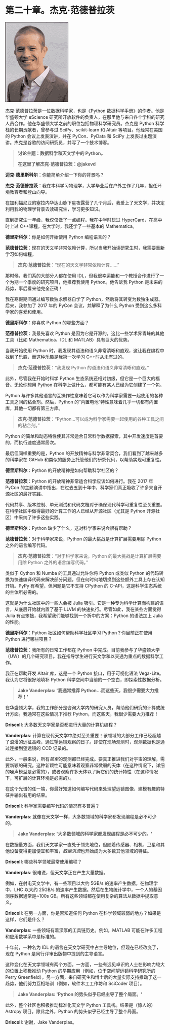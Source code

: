 # 第二十章。杰克·范德普拉茨

![杰克·范德普拉茨](img/B08180_04_01.jpg)

杰克·范德普拉茨是一位数据科学家，也是《Python 数据科学手册》的作者。他是华盛顿大学 eScience 研究所开放软件的负责人，在那里他与来自各个学科的研究人员合作。他在华盛顿大学之前的职位包括物理科学研究员。杰克是 Python 科学栈的长期贡献者，曾参与过 SciPy、scikit-learn 和 Altair 等项目。他经常在美国的 Python 会议上发表演讲，并在 PyCon、PyData 和 SciPy 上发表过主题演讲。杰克是谷歌的访问研究员，并写了一个技术博客。

> **讨论主题：数据科学和天文学中的 Python。**
> 
> **在这里了解杰克·范德普拉茨：@jakevd**

**迈克·德里斯科尔**：你能简单介绍一下你的背景吗？

**杰克·范德普拉茨**：我在本科学习物理学，大学毕业后在户外工作了几年，担任环境教育者和登山向导。

在加利福尼亚的塞拉内华达山脉下星夜露营了几个月后，我爱上了天文学，并决定利用我的物理学背景去读研究生，学习更多知识。

直到研究生一年级，我仅仅做了一点编程。我在中学时玩过 HyperCard，在高中时上过 C++课程。在大学时，我还学了一些基本的 Mathematica。

**德里斯科尔**：你是如何开始使用 Python 编程语言的？

**范德普拉茨**：现在的天文学非常依赖计算，所以当我开始读研究生时，我需要重新学习如何编程。

> **杰克·范德普拉茨**：“现在的天文学非常依赖计算……”

那时候，我们系的大部分人都在使用 IDL，但我很幸运能和一个教授合作进行了一个为期一个季度的研究项目，他推荐我使用 Python。他告诉我 Python 是未来的趋势，事后看来他完全正确！

我在寒假期间通过编写数独求解器自学了 Python，然后将其转变为数独生成器。后来，我参加了 2017 年的 PyCon 会议，并解释了为什么 Python 受到这么多科学家的喜爱和使用。

**德里斯科尔**：你喜欢 Python 的哪些方面？

**范德普拉茨**：我最先喜欢 Python 是因为它是开源的，这比一些学术界青睐的其他工具（比如 Mathematica、IDL 和 MATLAB）具有巨大的优势。

当我开始使用 Python 时，我发现其语法和语义非常清晰和直观，这让我在编程中找到了乐趣，而这种乐趣是我第一次学习 C++时从未有过的。

> **杰克·范德普拉茨**：“我发现 Python 的语法和语义非常清晰和直观。”

此外，尽管我在开始时科学 Python 生态系统还相对初级，但它是一个巨大的福音。无论你想用 Python 在科学上做什么，都可能有某人已经为它创建了一个包。

Python 与许多其他语言的互操作性意味着它可以作为科学家需要一起使用的各种工具之间的粘合剂。然后，Python 的“内置电池”特性意味着几乎一切都有内置库，其他一切都有第三方库。

> **杰克·范德普拉茨**：“Python…可以成为科学家需要一起使用的各种工具之间的粘合剂。”

Python 的简单和动态特性使其非常适合日常科学数据探索，其中开发速度是首要的，而执行速度通常居次。

最后但同样重要的是，Python 的开放精神与科学非常契合，我们看到了越来越多的科学家在 GitHub 和类似的服务上托管他们的研究代码，以帮助实现可重复性。

**德里斯科尔**：Python 的开放精神是如何帮助科学社区的？

**范德普拉茨**：Python 的开放精神非常适合科学应该如何进行。我在 2017 年 PyCon 的主题演讲中指出，在过去五到十年中，科学家们真正吸收了许多来自开源社区的最好实践。

代码共享、版本控制、单元测试和代码文档对于确保现代科学可重复性至关重要。在科学社区中做得最好的计算工作的人已经从开源社区（尤其是 Python 开源社区）中采纳了许多这些实践。

**德里斯科尔**：Python 缺少了什么，这对科学家来说会很有帮助？

**范德普拉茨**：对于科学家来说，Python 的最大挑战是计算扩展需要用除 Python 之外的语言编写代码。

> **杰克·范德普拉茨**：“对于科学家来说，Python 的最大挑战是计算扩展需要用除 Python 之外的语言编写代码。”

类似于 Cython 和 Numba 的工具通过允许你将 Python 或类似 Python 的代码转换为快速编译代码来解决部分问题，但在何时何地切换到这些额外工具上存在认知开销。PyPy 有希望，但问题是它不支持 CPython 的 C-API，这是科学生态系统的主体所必需的。

这就是为什么社区中的一些人会被 Julia 吸引。它是一种专为科学计算而构建的语言，从底层开始就内置了基于 LLVM 的快速执行。尽管如此，我在某些方面觉得 Julia 有点笨拙，我希望我们能够找到一个折中的方案：Python 的语法加上 Julia 的性能。

**德里斯科尔**：Python 社区如何帮助科学社区学习 Python？你目前正在使用 Python 进行哪些项目？

**范德普拉茨**：我所有的日常工作都在 Python 中完成。目前我参与了华盛顿大学（UW）的几个研究项目。我在指导学生进行天文学和以交通为重点的数据科学工作。

我正在帮助开发 Altair 库，这是一个 Python 接口，用于可视化语法 Vega-Lite。我认为它将很好地填补 Python 科学空间中当前的一个空白，即探索性数据分析。

> **Jake Vanderplas: '我通常推荐 Python...而这些天，我很少需要大力推荐！'**

在华盛顿大学，我的工作部分是咨询大学内的研究人员，帮助他们研究的计算或统计方面。我通常在这些情况下推荐 Python，而这些天，我很少需要大力推荐！

**Driscoll**: 大多数天文学家是否都进行大量的计算机编程？

**Vanderplas**: 计算在现代天文学中绝对至关重要！该领域的大部分工作已经超越了浪漫的远征高峰，通过望远镜观察的日子。即使在现场观测时，观测数据也是通过连接到望远镜的 CCD 记录的。

此外，一般来说，所有*简单*的观测都已经完成。要真正推进我们对宇宙的理解，需要新颖的研究。这种新颖性可能意味着观察非常微弱的天体（在这种情况下，详细的噪声模型是必需的），或者观察许多天体以了解它们的统计特性（在这种情况下，可扩展的计算环境是必需的）。

在这个光谱的任一端，你最好知道如何编写代码来处理望远镜图像、建模有趣的特征并输出有用的结果。

**Driscoll**: 科学家需要编写代码的情况有多普遍？

**Vanderplas**: 就像在天文学一样，大多数领域的科学家都发现编程是必不可少的。

> **Jake Vanderplas: '大多数领域的科学家都发现编程是必不可少的。'**

在数据量方面，我们天文学家一直处于领先地位，但随着传感器、相机、卫星和其他设备变得更加便宜和丰富，*数据洪流*也开始成为大多数其他领域的特征。

**Driscoll**: 哪些科学领域最常使用编程？

**Vanderplas**: 很难说，但天文学正在产生大量数据。

例如，在射电天文学中，有一些项目以大约 5GB/s 的速率产生数据。在物理学中，LHC 以大约 25GB/s 的速率产生数据。然后在生物统计学中，一个人的基因测序数据通常是~100s GB。所有这些领域都在使用复杂的算法从数据中提取意义。

**Driscoll**: 在另一方面，你是否知道任何 Python 在科学领域较弱的地方？如果是这样，它们是什么？

**Vanderplas**: 一些领域有着深厚的工具链历史。例如，MATLAB 可能在许多工程和应用数学系中是标准的。

十年前，一种名为 IDL 的语言在天文学研究中占主导地位，但现在已经改变了，现在 Python 是同行评审出版物中提到的主导语言。

这种变化在天文学领域有两个方面。一方面，一些有远见卓识的人士在影响力较大的位置上积极推动 Python 的早期应用（例如，位于空间望远镜科学研究所的 Perry Greenfield）。另一方面，来自研究生和博士后的大量实际支持推动了这一趋势，他们努力互相培训（例如，软件木工工作坊和 SciCoder 项目）。

> **Jake Vanderplas: 'Python 的势头似乎已经主导了整个局面。'**

此外，整个社区也积极推动标准化天文学 Python 工具栈。结果是（惊人的）Astropy 项目。除此之外，Python 的势头似乎已经主导了整个局面。

**Driscoll**: 谢谢，Jake Vanderplas。
